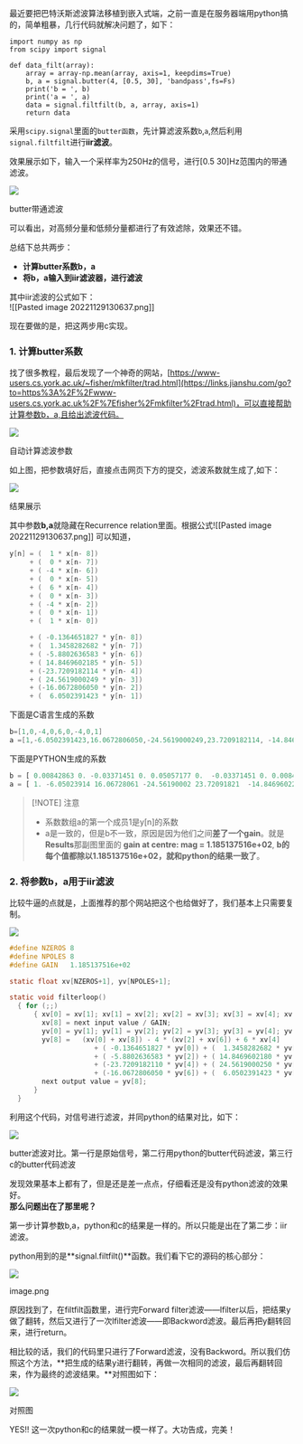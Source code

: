 最近要把巴特沃斯滤波算法移植到嵌入式端，之前一直是在服务器端用python搞的，简单粗暴，几行代码就解决问题了，如下：

```jupyter
import numpy as np
from scipy import signal

def data_filt(array):
    array = array-np.mean(array, axis=1, keepdims=True)
    b, a = signal.butter(4, [0.5, 30], 'bandpass',fs=Fs) 
    print('b = ', b)
    print('a = ', a)
    data = signal.filtfilt(b, a, array, axis=1)
    return data
```


采用`scipy.signal`里面的`butter函数`，先计算滤波系数`b`,`a`,然后利用`signal.filtfilt`进行**iir滤波**。

效果展示如下，输入一个采样率为250Hz的信号，进行[0.5 30]Hz范围内的带通滤波。

  

![](media/14008760-41f81883943aabbf.png.webp)

butter带通滤波

可以看出，对高频分量和低频分量都进行了有效滤除，效果还不错。

总结下总共两步：

-   **计算butter系数b，a**
-   **将b，a输入到iir滤波器，进行滤波**

其中iir滤波的公式如下：  
![[Pasted image 20221129130637.png]]

现在要做的是，把这两步用c实现。

### 1. 计算butter系数

找了很多教程，最后发现了一个神奇的网站，[https://www-users.cs.york.ac.uk/~fisher/mkfilter/trad.html](https://links.jianshu.com/go?to=https%3A%2F%2Fwww-users.cs.york.ac.uk%2F%7Efisher%2Fmkfilter%2Ftrad.html)，可以直接帮助计算参数b，a,且给出滤波代码。  

![](media/14008760-133e330be27a5d94.png.webp)

自动计算滤波参数

  
如上图，把参数填好后，直接点击网页下方的提交，滤波系数就生成了,如下：

![](media/14008760-c93055fd9fc69853.png.webp)

结果展示

  
其中参数**b,a**就隐藏在Recurrence relation里面。根据公式![[Pasted image 20221129130637.png]]
可以知道，

```c
y[n] = (  1 * x[n- 8])
     + (  0 * x[n- 7])
     + ( -4 * x[n- 6])
     + (  0 * x[n- 5])
     + (  6 * x[n- 4])
     + (  0 * x[n- 3])
     + ( -4 * x[n- 2])
     + (  0 * x[n- 1])
     + (  1 * x[n- 0])

     + ( -0.1364651827 * y[n- 8])
     + (  1.3458282682 * y[n- 7])
     + ( -5.8802636583 * y[n- 6])
     + ( 14.8469602185 * y[n- 5])
     + (-23.7209182114 * y[n- 4])
     + ( 24.5619000249 * y[n- 3])
     + (-16.0672806050 * y[n- 2])
     + (  6.0502391423 * y[n- 1])
```

下面是C语言生成的系数
``` C
b=[1,0,-4,0,6,0,-4,0,1]
a =[1,-6.0502391423,16.0672806050,-24.5619000249,23.7209182114, -14.8469602185,5.8802636583,-1.3458282682,0.1364651827]
```

下面是PYTHON生成的系数
```python
b = [ 0.00842863 0. -0.03371451 0. 0.05057177 0.  -0.03371451 0. 0.00842863]  
a = [ 1. -6.05023914 16.06728061 -24.56190002 23.72091821  -14.84696022 5.88026366 -1.34582827 0.13646518]
```

> [!NOTE] 注意
> - 系数数组a的第一个成员1是y[n]的系数
> - a是一致的，但是b不一致，原因是因为他们之间**差了一个gain**。就是**Results**那副图里面的 **gain at centre: mag = 1.185137516e+02**, **b的每个值都除以1.185137516e+02，就和python的结果一致了**。




### 2. 将参数b，a用于iir滤波

 
比较牛逼的点就是，上面推荐的那个网站把这个也给做好了，我们基本上只需要复制。  

![](media/14008760-cc5e3858a412d436.png.webp)


```c
#define NZEROS 8
#define NPOLES 8
#define GAIN   1.185137516e+02

static float xv[NZEROS+1], yv[NPOLES+1];

static void filterloop()
  { for (;;)
      { xv[0] = xv[1]; xv[1] = xv[2]; xv[2] = xv[3]; xv[3] = xv[4]; xv[4] = xv[5]; xv[5] = xv[6]; xv[6] = xv[7]; xv[7] = xv[8]; 
        xv[8] = next input value / GAIN;
        yv[0] = yv[1]; yv[1] = yv[2]; yv[2] = yv[3]; yv[3] = yv[4]; yv[4] = yv[5]; yv[5] = yv[6]; yv[6] = yv[7]; yv[7] = yv[8]; 
        yv[8] =   (xv[0] + xv[8]) - 4 * (xv[2] + xv[6]) + 6 * xv[4]
                     + ( -0.1364651827 * yv[0]) + (  1.3458282682 * yv[1])
                     + ( -5.8802636583 * yv[2]) + ( 14.8469602180 * yv[3])
                     + (-23.7209182110 * yv[4]) + ( 24.5619000250 * yv[5])
                     + (-16.0672806050 * yv[6]) + (  6.0502391423 * yv[7]);
        next output value = yv[8];
      }
  }
```

利用这个代码，对信号进行滤波，并同python的结果对比，如下：

![](media/14008760-9aaddc06d9f49594.png.webp)

butter滤波对比。第一行是原始信号，第二行用python的butter代码滤波，第三行c的butter代码滤波

发现效果基本上都有了，但是还是差一点点，仔细看还是没有python滤波的效果好。  
**那么问题出在了那里呢？**

第一步计算参数b,a，python和c的结果是一样的。所以只能是出在了第二步：iir滤波。

python用到的是**signal.filtfilt()**函数。我们看下它的源码的核心部分：  

![](media/14008760-38af4491f481da3d.png.webp)

image.png

原因找到了，在filtfilt函数里，进行完Forward filter滤波——lfilter以后，把结果y做了翻转，然后又进行了一次lfilter滤波——即Backword滤波。最后再把y翻转回来，进行return。

相比较的话，我们的代码里只进行了Forward滤波，没有Backword。所以我们仿照这个方法，**把生成的结果y进行翻转，再做一次相同的滤波，最后再翻转回来，作为最终的滤波结果。**对照图如下：  

![](media/14008760-0d10cdc8ec310e81.png.webp)

对照图

YES!! 这一次python和c的结果就一模一样了。大功告成，完美！